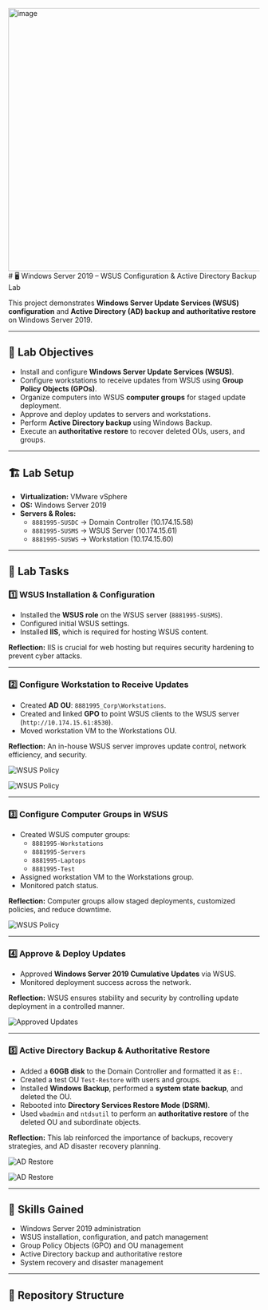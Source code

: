 <img width="933" height="527" alt="image" src="https://github.com/user-attachments/assets/6805ff02-fdda-4acd-9da6-fea39f11167b" /># 🖥️ Windows Server 2019 – WSUS Configuration & Active Directory Backup Lab

This project demonstrates **Windows Server Update Services (WSUS) configuration** and **Active Directory (AD) backup and authoritative restore** on Windows Server 2019.  

---

## 📌 Lab Objectives
- Install and configure **Windows Server Update Services (WSUS)**.  
- Configure workstations to receive updates from WSUS using **Group Policy Objects (GPOs)**.  
- Organize computers into WSUS **computer groups** for staged update deployment.  
- Approve and deploy updates to servers and workstations.  
- Perform **Active Directory backup** using Windows Backup.  
- Execute an **authoritative restore** to recover deleted OUs, users, and groups.

---

## 🏗️ Lab Setup
- **Virtualization:** VMware vSphere  
- **OS:** Windows Server 2019  
- **Servers & Roles:**
  - `8881995-SUSDC` → Domain Controller (10.174.15.58)
  - `8881995-SUSMS` → WSUS Server (10.174.15.61)
  - `8881995-SUSWS` → Workstation (10.174.15.60)

---

## 🔑 Lab Tasks

### 1️⃣ WSUS Installation & Configuration
- Installed the **WSUS role** on the WSUS server (`8881995-SUSMS`).  
- Configured initial WSUS settings.  
- Installed **IIS**, which is required for hosting WSUS content.  

**Reflection:** IIS is crucial for web hosting but requires security hardening to prevent cyber attacks.  


---

### 2️⃣ Configure Workstation to Receive Updates
- Created **AD OU**: `8881995_Corp\Workstations`.  
- Created and linked **GPO** to point WSUS clients to the WSUS server (`http://10.174.15.61:8530`).  
- Moved workstation VM to the Workstations OU.  

**Reflection:** An in-house WSUS server improves update control, network efficiency, and security.  

![WSUS Policy](Screenshots/1.png)

![WSUS Policy](Screenshots/2.png)



---

### 3️⃣ Configure Computer Groups in WSUS
- Created WSUS computer groups:
  - `8881995-Workstations`
  - `8881995-Servers`
  - `8881995-Laptops`
  - `8881995-Test`  
- Assigned workstation VM to the Workstations group.  
- Monitored patch status.  

**Reflection:** Computer groups allow staged deployments, customized policies, and reduce downtime.  

![WSUS Policy](Screenshots/3.png)

---

### 4️⃣ Approve & Deploy Updates
- Approved **Windows Server 2019 Cumulative Updates** via WSUS.  
- Monitored deployment success across the network.  

**Reflection:** WSUS ensures stability and security by controlling update deployment in a controlled manner.  

![Approved Updates](Screenshots/4.png)

---

### 5️⃣ Active Directory Backup & Authoritative Restore
- Added a **60GB disk** to the Domain Controller and formatted it as `E:`.  
- Created a test OU `Test-Restore` with users and groups.  
- Installed **Windows Backup**, performed a **system state backup**, and deleted the OU.  
- Rebooted into **Directory Services Restore Mode (DSRM)**.  
- Used `wbadmin` and `ntdsutil` to perform an **authoritative restore** of the deleted OU and subordinate objects.  

**Reflection:** This lab reinforced the importance of backups, recovery strategies, and AD disaster recovery planning.  

![AD Restore](Screenshots/5.png)

![AD Restore](Screenshots/6.png)

---

## 📝 Skills Gained
- Windows Server 2019 administration  
- WSUS installation, configuration, and patch management  
- Group Policy Objects (GPO) and OU management  
- Active Directory backup and authoritative restore  
- System recovery and disaster management  

---

## 📂 Repository Structure
